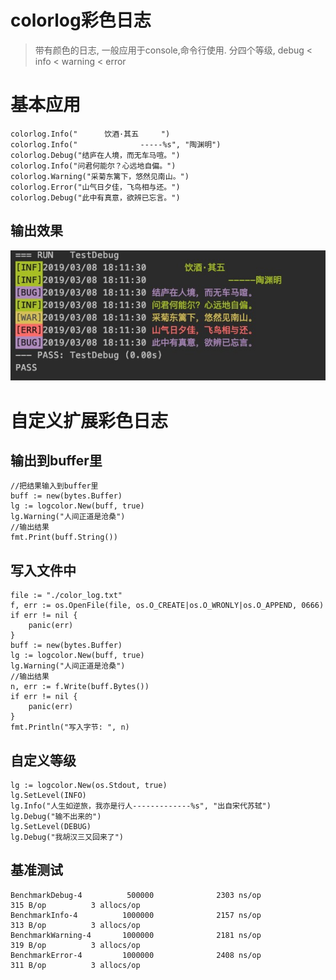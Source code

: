 # colorlog彩色日志
> 带有颜色的日志, 一般应用于console,命令行使用. 分四个等级, debug < info < warning < error


# 基本应用
```
colorlog.Info("      饮酒·其五     ")
colorlog.Info("              -----%s", "陶渊明")
colorlog.Debug("结庐在人境，而无车马喧。")
colorlog.Info("问君何能尔？心远地自偏。")
colorlog.Warning("采菊东篱下，悠然见南山。")
colorlog.Error("山气日夕佳，飞鸟相与还。")
colorlog.Debug("此中有真意，欲辨已忘言。")
```

## 输出效果
![](picture/4.jpg)

# 自定义扩展彩色日志

## 输出到buffer里
```
//把结果输入到buffer里
buff := new(bytes.Buffer)
lg := logcolor.New(buff, true)
lg.Warning("人间正道是沧桑")
//输出结果
fmt.Print(buff.String())
```

## 写入文件中
```
file := "./color_log.txt"
f, err := os.OpenFile(file, os.O_CREATE|os.O_WRONLY|os.O_APPEND, 0666)
if err != nil {
    panic(err)
}
buff := new(bytes.Buffer)
lg := logcolor.New(buff, true)
lg.Warning("人间正道是沧桑")
//输出结果
n, err := f.Write(buff.Bytes())
if err != nil {
    panic(err)
}
fmt.Println("写入字节: ", n)
```

## 自定义等级

```
lg := logcolor.New(os.Stdout, true)
lg.SetLevel(INFO)
lg.Info("人生如逆旅，我亦是行人-------------%s", "出自宋代苏轼")
lg.Debug("输不出来的")
lg.SetLevel(DEBUG)
lg.Debug("我胡汉三又回来了")
```

## 基准测试
```
BenchmarkDebug-4          500000              2303 ns/op             315 B/op          3 allocs/op
BenchmarkInfo-4          1000000              2157 ns/op             313 B/op          3 allocs/op
BenchmarkWarning-4       1000000              2181 ns/op             319 B/op          3 allocs/op
BenchmarkError-4         1000000              2408 ns/op             311 B/op          3 allocs/op
```